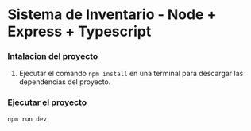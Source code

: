 # Sistema de Inventario - Node + Express + Typescript

### Intalacion del proyecto

1. Ejecutar el comando ```npm install``` en una terminal para descargar las dependencias del proyecto.

### Ejecutar el proyecto

```bash
npm run dev
```